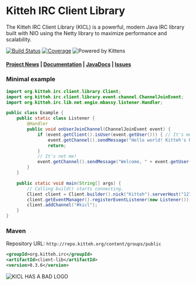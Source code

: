 # Kitteh IRC Client Library

The Kitteh IRC Client Library (KICL) is a powerful, modern Java IRC library built with NIO
using the Netty library to maximize performance and scalability.

[![Build Status](https://travis-ci.org/KittehOrg/KittehIRCClientLib.svg?branch=master)](https://travis-ci.org/KittehOrg/KittehIRCClientLib)
[![Coverage](https://img.shields.io/codecov/c/github/KittehOrg/KittehIRCClientLib/master.svg)](https://codecov.io/github/KittehOrg/KittehIRCClientLib)
![Powered by Kittens](https://img.shields.io/badge/powered%20by-kittens-blue.svg)

#### [Project News](http://kitteh.org/) | [Documentation](http://kicl.kitteh.org/) |  [JavaDocs](http://kittehorg.github.io/KittehIRCClientLib/) | [Issues](https://github.com/KittehOrg/KittehIRCClientLib/issues)

### Minimal example

```java
import org.kitteh.irc.client.library.Client;
import org.kitteh.irc.client.library.event.channel.ChannelJoinEvent;
import org.kitteh.irc.lib.net.engio.mbassy.listener.Handler;

public class Example {
    public static class Listener {
        @Handler
        public void onUserJoinChannel(ChannelJoinEvent event) {
            if (event.getClient().isUser(event.getUser())) { // It's me!
                event.getChannel().sendMessage("Hello world! Kitteh's here to demand cuddles.");
                return;
            }
            // It's not me!
            event.getChannel().sendMessage("Welcome, " + event.getUser().getNick() + "! :3");
        }
    }

    public static void main(String[] args) {
        // Calling build() starts connecting.
        Client client = Client.builder().nick("Kitteh").serverHost("127.0.0.1").build();
        client.getEventManager().registerEventListener(new Listener());
        client.addChannel("#kicl");
    }
}
```

### Maven
Repository URL: `http://repo.kitteh.org/content/groups/public`
```xml
<groupId>org.kitteh.irc</groupId>
<artifactId>client-lib</artifactId>
<version>0.3.6</version>
```

![KICL HAS A BAD LOGO](http://i.imgur.com/KCUNexy.png)
